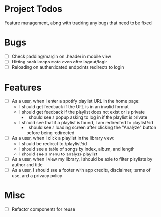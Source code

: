 # Project Todos
Feature management, along with tracking any bugs that need to be fixed
# Bugs
- [ ] Check padding/margin on .header in mobile view
- [ ] Hitting back keeps state even after logout/login
- [ ] Reloading on authenticated endpoints redirects to login

# Features
- [ ] As a user, when I enter a spotify playlist URL in the home page:
  - I should get feedback if the URL is in an invalid format
  - I should get feedback if the playlist does not exist or is private
    - I should see a popup asking to log in if the playlist is private
  - I should see that if a playlist is found, I am redirected to playlist/:id
    - I should see a loading screen after clicking the "Analyze" button before being redirected
- [ ] As a user, when I click a playlist in the library view:
  - I should be redirect to /playlist/:id
  - I should see a table of songs by index, album, and length
  - I should see a menu to analyze playlist
- [ ] As a user, when I view my library, I should be able to filter playlists by author and title
- [ ] As a user, I should see a footer with app credits, disclaimer, terms of use, and a privacy policy

# Misc
- [ ] Refactor components for reuse